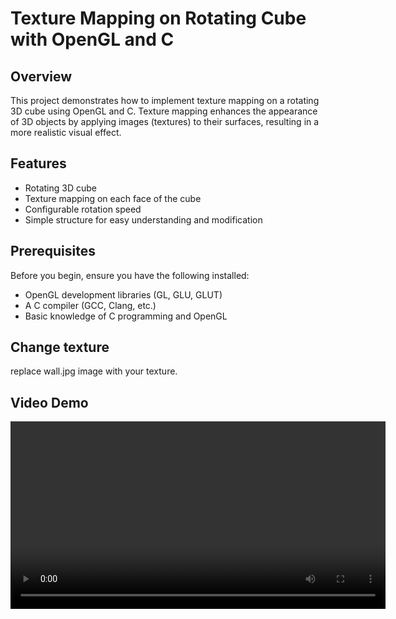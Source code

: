 
# Texture Mapping on Rotating Cube with OpenGL and C

## Overview

This project demonstrates how to implement texture mapping on a rotating 3D cube using OpenGL and C. Texture mapping enhances the appearance of 3D objects by applying images (textures) to their surfaces, resulting in a more realistic visual effect.

## Features

- Rotating 3D cube
- Texture mapping on each face of the cube
- Configurable rotation speed
- Simple structure for easy understanding and modification

## Prerequisites

Before you begin, ensure you have the following installed:

- OpenGL development libraries (GL, GLU, GLUT)
- A C compiler (GCC, Clang, etc.)
- Basic knowledge of C programming and OpenGL

## Change texture

replace wall.jpg image with your texture.

## Video Demo

<video controls width="600">
  <source src="https://github.com/AdityaGhosh1008/Texture-mapping-on-rotating-cube/blob/fba6af5e3a7026723a35923911baf43e6acd5dbe/Texture%20Mapping/Screencast%20from%2016-11-22%2005_34_28%20PM%20IST.webm" type="video/webm">
  Your browser does not support the video tag.
</video>
